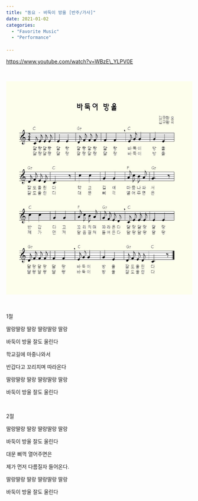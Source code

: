 ```yaml
---
title: "동요 - 바둑이 방울 [반주/가사]"
date: 2021-01-02
categories: 
  - "Favorite Music"
  - "Performance"

---
```


https://www.youtube.com/watch?v=WBzE\_YLPV0E

 

![](./assets/img/wp-content/uploads/2021/01/naver_com_20121114_074453.jpg)

 

1절

딸랑딸랑 딸랑 딸랑딸랑 딸랑

바둑이 방울 잘도 울린다

학교길에 마중나와서

반갑다고 꼬리치며 따라온다

딸랑딸랑 딸랑 딸랑딸랑 딸랑

바둑이 방울 잘도 울린다

 

2절

딸랑딸랑 딸랑 딸랑딸랑 딸랑

바둑이 방울 잘도 울린다

대문 삐꺽 열어주면은

제가 먼저 다름질자 들어온다.

딸랑딸랑 딸랑 딸랑딸랑 딸랑

바둑이 방울 잘도 울린다
